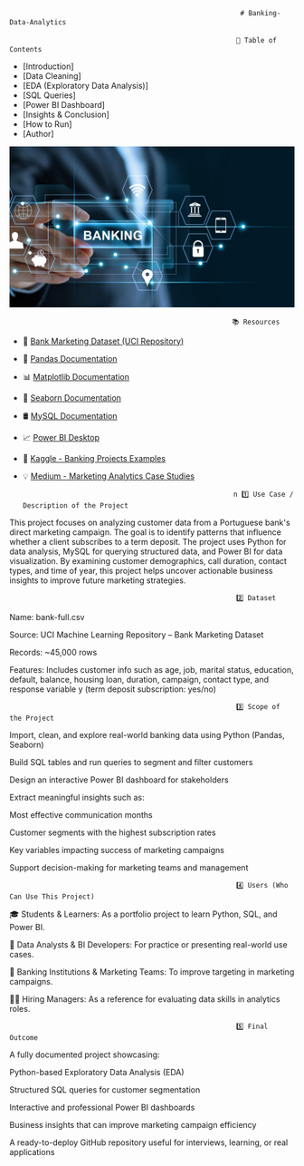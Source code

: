                                                              # Banking-Data-Analytics
                                                                    
                                                            📑 Table of Contents

- [Introduction]
- [Data Cleaning]
- [EDA (Exploratory Data Analysis)]
- [SQL Queries]
- [Power BI Dashboard]
- [Insights & Conclusion]
- [How to Run]
- [Author]


![image alt](https://github.com/Surajkushwaha2004/Banking-Data-Analytics/blob/976e805838827f4ac8499e8d1b6f9b6961902048/image.jpg?row=true)                                                     



                                                           📚 Resources

- 📂 [Bank Marketing Dataset (UCI Repository)](https://archive.ics.uci.edu/ml/datasets/bank+marketing)
- 🐍 [Pandas Documentation](https://pandas.pydata.org/docs/)
- 📊 [Matplotlib Documentation](https://matplotlib.org/stable/users/index.html)
- 🌈 [Seaborn Documentation](https://seaborn.pydata.org/)
- 🛢️ [MySQL Documentation](https://dev.mysql.com/doc/)
- 📈 [Power BI Desktop](https://powerbi.microsoft.com/en-us/desktop/)
- 📘 [Kaggle - Banking Projects Examples](https://www.kaggle.com/search?q=bank+marketing+analytics)
- 💡 [Medium - Marketing Analytics Case Studies](https://medium.com/tag/marketing-analytics)



                                                          n 1️⃣ Use Case / Description of the Project
This project focuses on analyzing customer data from a Portuguese bank's direct marketing campaign. The goal is to identify patterns that influence whether a client subscribes to a term deposit. The project uses Python for data analysis, MySQL for querying structured data, and Power BI for data visualization. By examining customer demographics, call duration, contact types, and time of year, this project helps uncover actionable business insights to improve future marketing strategies.


                                                            2️⃣ Dataset
Name: bank-full.csv

Source: UCI Machine Learning Repository – Bank Marketing Dataset

Records: ~45,000 rows

Features: Includes customer info such as age, job, marital status, education, default, balance, housing loan, duration, campaign, contact type, and response variable y (term deposit subscription: yes/no)

                                                           
                                                            
                                                            3️⃣ Scope of the Project
Import, clean, and explore real-world banking data using Python (Pandas, Seaborn)

Build SQL tables and run queries to segment and filter customers

Design an interactive Power BI dashboard for stakeholders

Extract meaningful insights such as:

Most effective communication months

Customer segments with the highest subscription rates

Key variables impacting success of marketing campaigns

Support decision-making for marketing teams and management



                                                            4️⃣ Users (Who Can Use This Project)
🎓 Students & Learners: As a portfolio project to learn Python, SQL, and Power BI.

🧠 Data Analysts & BI Developers: For practice or presenting real-world use cases.

🏢 Banking Institutions & Marketing Teams: To improve targeting in marketing campaigns.

🧑‍💼 Hiring Managers: As a reference for evaluating data skills in analytics roles. 


                                                            5️⃣ Final Outcome
A fully documented project showcasing:

Python-based Exploratory Data Analysis (EDA)

Structured SQL queries for customer segmentation

Interactive and professional Power BI dashboards

Business insights that can improve marketing campaign efficiency

A ready-to-deploy GitHub repository useful for interviews, learning, or real applications   

